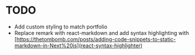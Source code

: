 # TODO

- Add custom styling to match portfolio
- Replace remark with react-markdown and add syntax highlighting with [https://thetombomb.com/posts/adding-code-snippets-to-static-markdown-in-Next%20js](react-syntax-highlighter)
